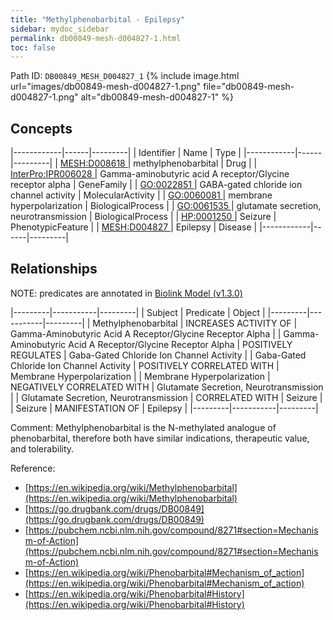 ```yaml
---
title: "Methylphenobarbital - Epilepsy"
sidebar: mydoc_sidebar
permalink: db00849-mesh-d004827-1.html
toc: false 
---
```



Path ID: `DB00849_MESH_D004827_1`
{% include image.html url="images/db00849-mesh-d004827-1.png" file="db00849-mesh-d004827-1.png" alt="db00849-mesh-d004827-1" %}

## Concepts

|------------|------|---------|
| Identifier | Name | Type    |
|------------|------|---------|
| <a href="https://identifiers.org/MESH:D008618">MESH:D008618 </a> | methylphenobarbital | Drug |
| <a href="https://identifiers.org/InterPro:IPR006028">InterPro:IPR006028 </a> | Gamma-aminobutyric acid A receptor/Glycine receptor alpha | GeneFamily |
| <a href="https://identifiers.org/GO:0022851">GO:0022851 </a> | GABA-gated chloride ion channel activity | MolecularActivity |
| <a href="https://identifiers.org/GO:0060081">GO:0060081 </a> | membrane hyperpolarization | BiologicalProcess |
| <a href="https://identifiers.org/GO:0061535">GO:0061535 </a> | glutamate secretion, neurotransmission | BiologicalProcess |
| <a href="https://identifiers.org/HP:0001250">HP:0001250 </a> | Seizure | PhenotypicFeature |
| <a href="https://identifiers.org/MESH:D004827">MESH:D004827 </a> | Epilepsy | Disease |
|------------|------|---------|

## Relationships


NOTE: predicates are annotated in <a href="https://github.com/biolink/biolink-model/releases/tag/v1.3.0">Biolink Model (v1.3.0)</a>

|---------|-----------|---------|
| Subject | Predicate | Object  |
|---------|-----------|---------|
| Methylphenobarbital | INCREASES ACTIVITY OF | Gamma-Aminobutyric Acid A Receptor/Glycine Receptor Alpha |
| Gamma-Aminobutyric Acid A Receptor/Glycine Receptor Alpha | POSITIVELY REGULATES | Gaba-Gated Chloride Ion Channel Activity |
| Gaba-Gated Chloride Ion Channel Activity | POSITIVELY CORRELATED WITH | Membrane Hyperpolarization |
| Membrane Hyperpolarization | NEGATIVELY CORRELATED WITH | Glutamate Secretion, Neurotransmission |
| Glutamate Secretion, Neurotransmission | CORRELATED WITH | Seizure |
| Seizure | MANIFESTATION OF | Epilepsy |
|---------|-----------|---------|

Comment: Methylphenobarbital is the N-methylated analogue of phenobarbital, therefore both have similar indications, therapeutic value, and tolerability.

Reference: 
  - [https://en.wikipedia.org/wiki/Methylphenobarbital](https://en.wikipedia.org/wiki/Methylphenobarbital)
  - [https://go.drugbank.com/drugs/DB00849](https://go.drugbank.com/drugs/DB00849)
  - [https://pubchem.ncbi.nlm.nih.gov/compound/8271#section=Mechanism-of-Action](https://pubchem.ncbi.nlm.nih.gov/compound/8271#section=Mechanism-of-Action)
  - [https://en.wikipedia.org/wiki/Phenobarbital#Mechanism_of_action](https://en.wikipedia.org/wiki/Phenobarbital#Mechanism_of_action)
  - [https://en.wikipedia.org/wiki/Phenobarbital#History](https://en.wikipedia.org/wiki/Phenobarbital#History)

